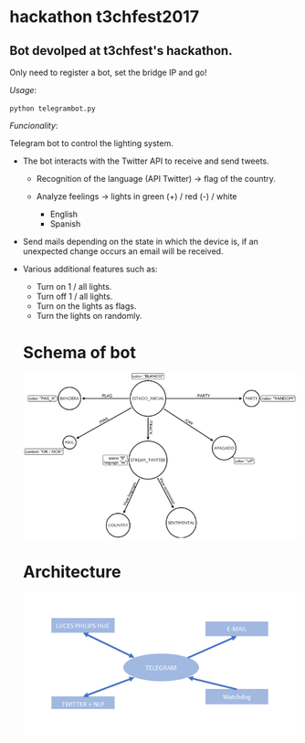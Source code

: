 # hackathon t3chfest2017

## Bot devolped at t3chfest's hackathon.

Only need to register a bot, set the bridge IP and go!

*Usage*:

`python telegrambot.py`

*Funcionality*:

Telegram bot to control the lighting system.

* The bot interacts with the Twitter API to receive and send tweets.

  * Recognition of the language (API Twitter) -> flag of the country.

  * Analyze feelings -> lights in green (+) / red (-) / white

    * English
    * Spanish


* Send mails depending on the state in which the device is, if an unexpected change occurs an email will be received.

* Various additional features such as:
  * Turn on 1 / all lights.
  * Turn off 1 / all lights.
  * Turn on the lights as flags.
  * Turn the lights on randomly.

  # Schema of bot

  ![Schema](/images/scheme.png)


  # Architecture

  ![Architecture](/images/arch.png)
